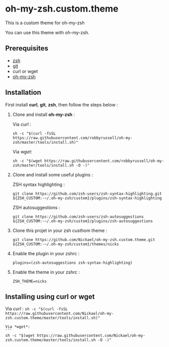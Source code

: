 # oh-my-zsh.custom.theme

This is a custom theme for oh-my-zsh

You can use this theme with oh-my-zsh.

## Prerequisites

* [zsh](https://github.com/robbyrussell/oh-my-zsh/wiki/Installing-ZSH)
* [git](https://git-scm.com/book/en/v2/Getting-Started-Installing-Git)
* curl or wget
* [oh-my-zsh](https://github.com/robbyrussell/oh-my-zsh)

## Installation

First install **curl**, **git**, **zsh**, then follow the steps below :

1. Clone and install **oh-my-zsh** :

    Via *curl* :
    ```
    sh -c "$(curl -fsSL https://raw.githubusercontent.com/robbyrussell/oh-my-zsh/master/tools/install.sh)"
    ```

    Via *wget*:
    ```
    sh -c "$(wget https://raw.githubusercontent.com/robbyrussell/oh-my-zsh/master/tools/install.sh -O -)"
    ```
2. Clone and install some useful plugins :

    ZSH syntax highlighting :
    ```
    git clone https://github.com/zsh-users/zsh-syntax-highlighting.git ${ZSH_CUSTOM:-~/.oh-my-zsh/custom}/plugins/zsh-syntax-highlighting
    ```
    ZSH autosuggestions :
    ```
    git clone https://github.com/zsh-users/zsh-autosuggestions ${ZSH_CUSTOM:-~/.oh-my-zsh/custom}/plugins/zsh-autosuggestions
    ```
3. Clone this projet in your zsh custhom theme :
    ```
    git clone https://github.com/Nickael/oh-my-zsh.custom.theme.git ${ZSH_CUSTOM:-~/.oh-my-zsh/custom}/themes/nicks
    ```
4. Enable the plugin in your zshrc :
    ```
    plugins=(zsh-autosuggestions zsh-syntax-highlighting)
    ```
5. Enable the theme in your zshrc :
    ```
    ZSH_THEME=nicks
    ```
## Installing using curl or wget
   Via *curl* :
    ```
    sh -c "$(curl -fsSL https://raw.githubusercontent.com/Nickael/oh-my-zsh.custom.theme/master/tools/install.sh)"
    ```

    Via *wget*:
    ```
    sh -c "$(wget https://raw.githubusercontent.com/Nickael/oh-my-zsh.custom.theme/master/tools/install.sh -O -)"
